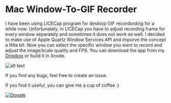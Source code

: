 # Mac Window-To-GIF Recorder

I have been using LICECap program for desktop GIF recordording for a while now. Unfortunately, in LICECap you have to adjust recording frame for every window separately and sometimes it does not work so well. I decided to make use of Apple Quartz Window Services API and imporve the concept a little bit. Now you can select the specific window you want to record and adjust the image/scale quality and FPS. 
You can download the app from my [Dropbox](https://www.dropbox.com/s/4olykfd4qbtcs8r/Wind.app.zip?dl=0) or build it in Xcode.

![alt text](http://i64.tinypic.com/25rkuit.png)

If you find any bugs, feel free to create an issue.

If you find it useful, you can give me a cup of coffee :) 

[![Donate](https://img.shields.io/badge/Donate-PayPal-green.svg)](https://www.paypal.me/YegorC)
